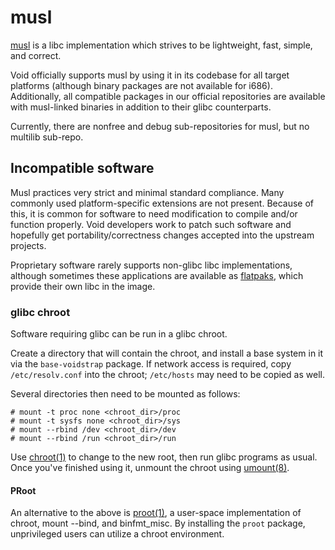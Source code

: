# musl

[musl](https://musl.libc.org/) is a libc implementation which strives to be
lightweight, fast, simple, and correct.

Void officially supports musl by using it in its codebase for all target
platforms (although binary packages are not available for i686). Additionally,
all compatible packages in our official repositories are available with
musl-linked binaries in addition to their glibc counterparts.

Currently, there are nonfree and debug sub-repositories for musl, but no
multilib sub-repo.

## Incompatible software

Musl practices very strict and minimal standard compliance. Many commonly used
platform-specific extensions are not present. Because of this, it is common for
software to need modification to compile and/or function properly. Void
developers work to patch such software and hopefully get portability/correctness
changes accepted into the upstream projects.

Proprietary software rarely supports non-glibc libc implementations, although
sometimes these applications are available as [flatpaks](https://flatpak.org/),
which provide their own libc in the image.

### glibc chroot

Software requiring glibc can be run in a glibc chroot.

Create a directory that will contain the chroot, and install a base system in it
via the `base-voidstrap` package. If network access is required, copy
`/etc/resolv.conf` into the chroot; `/etc/hosts` may need to be copied as well.

Several directories then need to be mounted as follows:

```
# mount -t proc none <chroot_dir>/proc
# mount -t sysfs none <chroot_dir>/sys
# mount --rbind /dev <chroot_dir>/dev
# mount --rbind /run <chroot_dir>/run
```

Use [chroot(1)](https://man.voidlinux.org/chroot.1) to change to the new root,
then run glibc programs as usual. Once you've finished using it, unmount the
chroot using [umount(8)](https://man.voidlinux.org/umount.8).

#### PRoot

An alternative to the above is [proot(1)](https://man.voidlinux.org/proot.1), a
user-space implementation of chroot, mount --bind, and binfmt_misc. By
installing the `proot` package, unprivileged users can utilize a chroot
environment.
